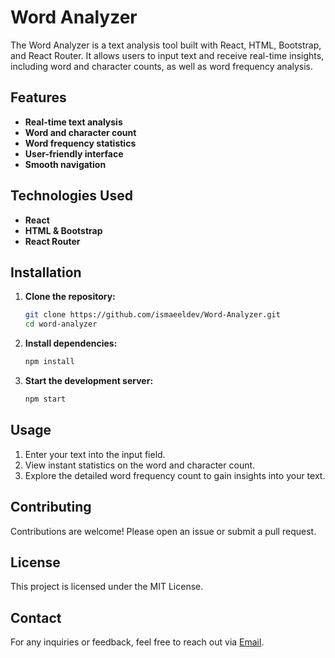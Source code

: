 # Word Analyzer

The Word Analyzer is a text analysis tool built with React, HTML, Bootstrap, and React Router. It allows users to input text and receive real-time insights, including word and character counts, as well as word frequency analysis.

## Features

- **Real-time text analysis**
- **Word and character count**
- **Word frequency statistics**
- **User-friendly interface**
- **Smooth navigation**

## Technologies Used

- **React**
- **HTML & Bootstrap**
- **React Router**

## Installation

1. **Clone the repository:**
    ```bash
    git clone https://github.com/ismaeeldev/Word-Analyzer.git
    cd word-analyzer
    ```

2. **Install dependencies:**
    ```bash
    npm install
    ```

3. **Start the development server:**
    ```bash
    npm start
    ```

## Usage

1. Enter your text into the input field.
2. View instant statistics on the word and character count.
3. Explore the detailed word frequency count to gain insights into your text.

## Contributing

Contributions are welcome! Please open an issue or submit a pull request.

## License

This project is licensed under the MIT License.

## Contact

For any inquiries or feedback, feel free to reach out via [Email](mailto:m.ismaeel.developer@gmail.com).

